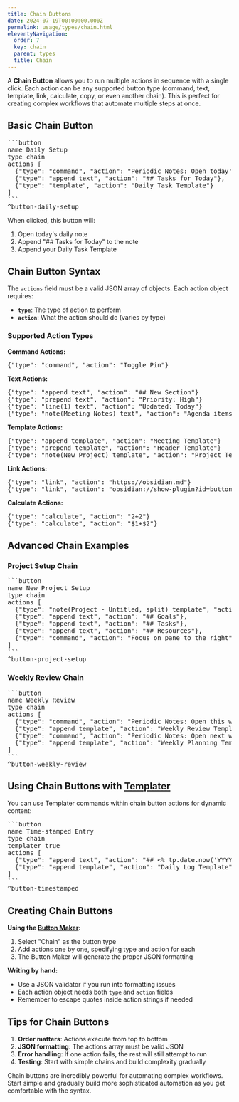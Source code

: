 ```yaml
---
title: Chain Buttons
date: 2024-07-19T00:00:00.000Z
permalink: usage/types/chain.html
eleventyNavigation:
  order: 7
  key: chain
  parent: types
  title: Chain
---
```


A **Chain Button** allows you to run multiple actions in sequence with a single click. Each action can be any supported button type (command, text, template, link, calculate, copy, or even another chain). This is perfect for creating complex workflows that automate multiple steps at once.

## Basic Chain Button

<pre>
```button
name Daily Setup
type chain
actions [
  {"type": "command", "action": "Periodic Notes: Open today's daily note"},
  {"type": "append text", "action": "## Tasks for Today"},
  {"type": "template", "action": "Daily Task Template"}
]
```
^button-daily-setup
</pre>

When clicked, this button will:
1. Open today's daily note
2. Append "## Tasks for Today" to the note  
3. Append your Daily Task Template

## Chain Button Syntax

The `actions` field must be a valid JSON array of objects. Each action object requires:
- **`type`**: The type of action to perform
- **`action`**: What the action should do (varies by type)

### Supported Action Types

**Command Actions:**
<pre>
{"type": "command", "action": "Toggle Pin"}
</pre>

**Text Actions:**
<pre>
{"type": "append text", "action": "## New Section"}
{"type": "prepend text", "action": "Priority: High"}
{"type": "line(1) text", "action": "Updated: Today"}
{"type": "note(Meeting Notes) text", "action": "Agenda items go here"}
</pre>

**Template Actions:**  
<pre>
{"type": "append template", "action": "Meeting Template"}
{"type": "prepend template", "action": "Header Template"}
{"type": "note(New Project) template", "action": "Project Template"}
</pre>

**Link Actions:**
<pre>
{"type": "link", "action": "https://obsidian.md"}
{"type": "link", "action": "obsidian://show-plugin?id=buttons"}
</pre>

**Calculate Actions:**
<pre>
{"type": "calculate", "action": "2+2"}
{"type": "calculate", "action": "$1+$2"}
</pre>

## Advanced Chain Examples

### Project Setup Chain
<pre>
```button
name New Project Setup
type chain
actions [
  {"type": "note(Project - Untitled, split) template", "action": "Project Template"},
  {"type": "append text", "action": "## Goals"},
  {"type": "append text", "action": "## Tasks"},
  {"type": "append text", "action": "## Resources"},
  {"type": "command", "action": "Focus on pane to the right"}
]
```
^button-project-setup
</pre>

### Weekly Review Chain
<pre>
```button
name Weekly Review
type chain
actions [
  {"type": "command", "action": "Periodic Notes: Open this week's weekly note"},
  {"type": "append template", "action": "Weekly Review Template"},
  {"type": "command", "action": "Periodic Notes: Open next week's weekly note"},
  {"type": "append template", "action": "Weekly Planning Template"}
]
```
^button-weekly-review  
</pre>

## Using Chain Buttons with [Templater](/usage/templater)

You can use Templater commands within chain button actions for dynamic content:

<pre>
```button
name Time-stamped Entry
type chain
templater true
actions [
  {"type": "append text", "action": "## <% tp.date.now('YYYY-MM-DD HH:mm') %>"},
  {"type": "append template", "action": "Daily Log Template"}
]
```
^button-timestamped
</pre>

## Creating Chain Buttons

**Using the [Button Maker](/maker):**
1. Select "Chain" as the button type
2. Add actions one by one, specifying type and action for each
3. The Button Maker will generate the proper JSON formatting

**Writing by hand:**
- Use a JSON validator if you run into formatting issues
- Each action object needs both `type` and `action` fields
- Remember to escape quotes inside action strings if needed

## Tips for Chain Buttons

1. **Order matters**: Actions execute from top to bottom
2. **JSON formatting**: The actions array must be valid JSON
3. **Error handling**: If one action fails, the rest will still attempt to run
4. **Testing**: Start with simple chains and build complexity gradually

Chain buttons are incredibly powerful for automating complex workflows. Start simple and gradually build more sophisticated automation as you get comfortable with the syntax.
